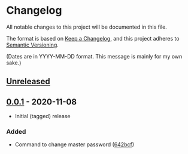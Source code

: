 # Changelog
All notable changes to this project will be documented in this file.

The format is based on [Keep a Changelog](https://keepachangelog.com/en/1.0.0/), and this project adheres to [Semantic Versioning](https://semver.org/spec/v2.0.0.html).

(Dates are in YYYY-MM-DD format. This message is mainly for my own sake.)

## [Unreleased]

## [0.0.1] - 2020-11-08
* Initial (tagged) release
### Added
* Command to change master password ([642bcf](https://github.com/codemicro/lightOtp/commit/642bcf004bee0c35d05bf80c04c2fc6a1a52d188))

[Unreleased]: https://github.com/codemicro/fiber-cache/compare/v0.0.1...HEAD
[0.0.1]: https://github.com/codemicro/fiber-cache/releases/tag/v0.0.1